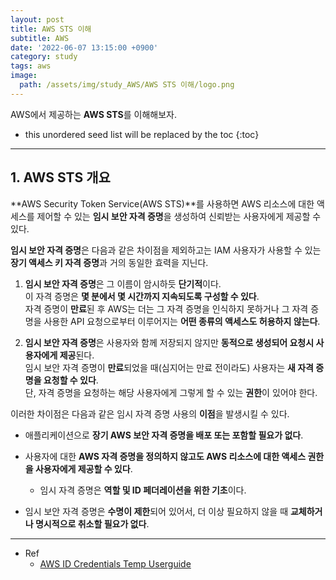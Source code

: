 ```yaml
---
layout: post
title: AWS STS 이해
subtitle: AWS
date: '2022-06-07 13:15:00 +0900'
category: study
tags: aws
image:
  path: /assets/img/study_AWS/AWS STS 이해/logo.png
---
```


AWS에서 제공하는 **AWS STS**를 이해해보자.

<!--more-->

* this unordered seed list will be replaced by the toc
{:toc}

<hr/>

## 1. AWS STS 개요

**AWS Security Token Service(AWS STS)**를 사용하면 AWS 리소스에 대한 액세스를 제어할 수 있는 **임시 보안 자격 증명**을 생성하여 신뢰받는 사용자에게 제공할 수 있다. 

**임시 보안 자격 증명**은 다음과 같은 차이점을 제외하고는 IAM 사용자가 사용할 수 있는 **장기 액세스 키 자격 증명**과 거의 동일한 효력을 지닌다.

1. **임시 보안 자격 증명**은 그 이름이 암시하듯 **단기적**이다. <br>
  이 자격 증명은 **몇 분에서 몇 시간까지 지속되도록 구성할 수 있다**. <br>
  자격 증명이 **만료**된 후 AWS는 더는 그 자격 증명을 인식하지 못하거나 그 자격 증명을 사용한 API 요청으로부터 이루어지는 **어떤 종류의 액세스도 허용하지 않는다**.

2. **임시 보안 자격 증명**은 사용자와 함께 저장되지 않지만 **동적으로 생성되어 요청시 사용자에게 제공**된다. <br>
  임시 보안 자격 증명이 **만료**되었을 때(심지어는 만료 전이라도) 사용자는 **새 자격 증명을 요청할 수 있다**. <br>
  단, 자격 증명을 요청하는 해당 사용자에게 그렇게 할 수 있는 **권한**이 있어야 한다.

이러한 차이점은 다음과 같은 임시 자격 증명 사용의 **이점**을 발생시킬 수 있다.

* 애플리케이션으로 **장기 AWS 보안 자격 증명을 배포 또는 포함할 필요가 없다**.

* 사용자에 대한 **AWS 자격 증명을 정의하지 않고도 AWS 리소스에 대한 액세스 권한을 사용자에게 제공할 수 있다**. 
  + 임시 자격 증명은 **역할 및 ID 페더레이션을 위한 기초**이다.

* 임시 보안 자격 증명은 **수명이 제한**되어 있어서, 더 이상 필요하지 않을 때 **교체하거나 명시적으로 취소할 필요가 없다**. 

<hr/>

* Ref
  - [AWS ID Credentials Temp Userguide](https://docs.aws.amazon.com/ko_kr/IAM/latest/UserGuide/id_credentials_temp.html)


</span>
